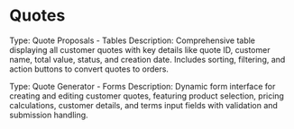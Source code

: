 # Quotes

Type: Quote Proposals - Tables
Description: Comprehensive table displaying all customer quotes with key details like quote ID, customer name, total value, status, and creation date. Includes sorting, filtering, and action buttons to convert quotes to orders.

Type: Quote Generator - Forms
Description: Dynamic form interface for creating and editing customer quotes, featuring product selection, pricing calculations, customer details, and terms input fields with validation and submission handling.